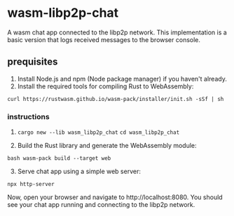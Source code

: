 # wasm-libp2p-chat
A wasm chat app connected to the libp2p network. This implementation is a basic version that logs received messages to the browser console.

## prequisites

1. Install Node.js and npm (Node package manager) if you haven't already.
2. Install the required tools for compiling Rust to WebAssembly:

```curl https://rustwasm.github.io/wasm-pack/installer/init.sh -sSf | sh```

### instructions

1. ```cargo new --lib wasm_libp2p_chat```
   ```cd wasm_libp2p_chat```
      
2. Build the Rust library and generate the WebAssembly module:

```bash wasm-pack build --target web```

3. Serve chat app using a simple web server:

```npx http-server```

Now, open your browser and navigate to http://localhost:8080. You should see your chat app running and connecting to the libp2p network. 
